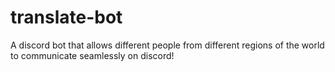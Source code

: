 # translate-bot
A discord bot that allows different people from different regions of the world to communicate seamlessly on discord!
